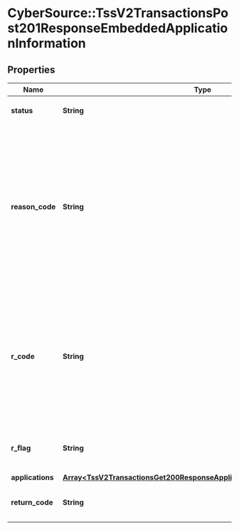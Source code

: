 # CyberSource::TssV2TransactionsPost201ResponseEmbeddedApplicationInformation

## Properties
Name | Type | Description | Notes
------------ | ------------- | ------------- | -------------
**status** | **String** | The status of the submitted transaction. | [optional] 
**reason_code** | **String** | Indicates the reason why a request succeeded or failed and possible action to take if a request fails.  For details, see the appendix of reason codes in the documentation for the relevant payment method.  | [optional] 
**r_code** | **String** | Indicates whether the service request was successful. Possible values:  - &#x60;-1&#x60;: An error occurred. - &#x60;0&#x60;: The request was declined. - &#x60;1&#x60;: The request was successful.  | [optional] 
**r_flag** | **String** | One-word description of the result of the application.  | [optional] 
**applications** | [**Array&lt;TssV2TransactionsGet200ResponseApplicationInformationApplications&gt;**](TssV2TransactionsGet200ResponseApplicationInformationApplications.md) |  | [optional] 
**return_code** | **String** | The description for this field is not available. | [optional] 


